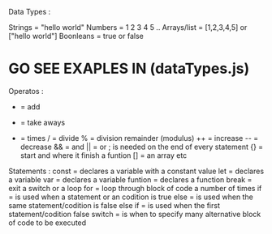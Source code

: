 Data Types :

Strings = "hello world"
Numbers = 1 2 3 4 5 ..
Arrays/list = [1,2,3,4,5] or ["hello world"]
Boonleans = true or false

# GO SEE EXAPLES IN (dataTypes.js)
Operatos :
+ = add
- = take aways
* = times
/ = divide
% = division remainder (modulus)
++ = increase
-- = decrease
&& = and 
|| = or
; is needed on the end  of every statement
{} = start and where it finish a  funtion
[] = an array
etc

Statements :
const = declares a variable with a constant value 
let = declares a variable
var = declares a variable
funtion = declares a function
break = exit a switch or a loop
for = loop through block of code a number of times
if = is used when a statement or an codition is true
else = is used when the same statement/codition is false
else if = is used when the first statement/codition false
switch = is when to specify many alternative block of code to be executed
